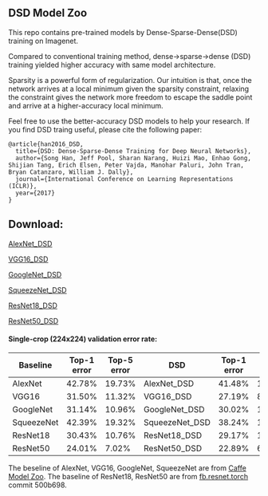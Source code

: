 ## DSD Model Zoo

This repo contains pre-trained models by Dense-Sparse-Dense(DSD) training on Imagenet.

Compared to conventional training method, dense→sparse→dense (DSD) training yielded higher
accuracy with same model architecture.

Sparsity is a powerful form of regularization. Our intuition is that, once the network arrives at a
local minimum given the sparsity constraint, relaxing the constraint gives the network more
freedom to escape the saddle point and arrive at a higher-accuracy local minimum.

Feel free to use the better-accuracy DSD models to help your research. If you find DSD traing useful, please cite the following paper:

```		
@article{han2016_DSD,
  title={DSD: Dense-Sparse-Dense Training for Deep Neural Networks},
  author={Song Han, Jeff Pool, Sharan Narang, Huizi Mao, Enhao Gong, Shijian Tang, Erich Elsen, Peter Vajda, Manohar Paluri, John Tran, Bryan Catanzaro, William J. Dally},
  journal={International Conference on Learning Representations (ICLR)},
  year={2017}
}
```


## Download:
[AlexNet_DSD](https://1drv.ms/u/s!AkOf0kjGMRd2bYhyLGPP0nffD2k)

[VGG16_DSD](https://1drv.ms/u/s!AkOf0kjGMRd2b0Wctt6d3NFNz3g)

[GoogleNet_DSD](https://1drv.ms/u/s!AkOf0kjGMRd2bAohUrIhGI8T_TI)

[SqueezeNet_DSD](https://1drv.ms/u/s!AkOf0kjGMRd2bgMQDqHa43dNYVM)

[ResNet18_DSD](https://1drv.ms/u/s!AkOf0kjGMRd2cENv91trxEzvYvs)

[ResNet50_DSD](https://1drv.ms/u/s!AkOf0kjGMRd2cSrUOTES_OAP8f8)


#### Single-crop (224x224) validation error rate:

| Baseline       | Top-1 error | Top-5 error | DSD           | Top-1 error | Top-5 error |
| -------------  | ----------- | ----------- | ------------- | ----------- | ----------- |
| AlexNet        | 42.78%      | 19.73%      | AlexNet_DSD   | 41.48%      | 18.71%      |
| VGG16          | 31.50%      | 11.32%      | VGG16_DSD     | 27.19%      | 8.67%       | 
| GoogleNet      | 31.14%      | 10.96%      | GoogleNet_DSD | 30.02%      | 10.34%      |
| SqueezeNet     | 42.39%      | 19.32%      | SqueezeNet_DSD| 38.24%      | 16.53%      | 
| ResNet18       | 30.43%      | 10.76%      | ResNet18_DSD  | 29.17%	     | 10.13%      | 
| ResNet50       | 24.01%      | 7.02%       | ResNet50_DSD  | 22.89%	     | 6.47%       | 

The beseline of AlexNet, VGG16, GoogleNet, SqueezeNet are from [Caffe Model Zoo](https://github.com/BVLC/caffe/wiki/Model-Zoo).
The baseline of ResNet18, ResNet50 are from [fb.resnet.torch](https://github.com/facebook/fb.resnet.torch) commit 500b698.



